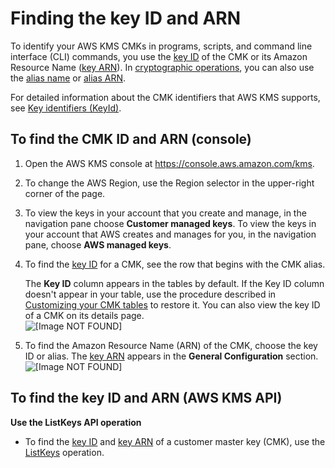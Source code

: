 # Finding the key ID and ARN<a name="find-cmk-id-arn"></a>

To identify your AWS KMS CMKs in programs, scripts, and command line interface \(CLI\) commands, you use the [key ID](concepts.md#key-id-key-id) of the CMK or its Amazon Resource Name \([key ARN](concepts.md#key-id-key-ARN)\)\. In [cryptographic operations](concepts.md#cryptographic-operations), you can also use the [alias name](concepts.md#key-id-alias-name) or [alias ARN](concepts.md#key-id-alias-ARN)\.

For detailed information about the CMK identifiers that AWS KMS supports, see [Key identifiers \(KeyId\)](concepts.md#key-id)\.

## To find the CMK ID and ARN \(console\)<a name="find-cmk-arn"></a>

1. Open the AWS KMS console at [https://console\.aws\.amazon\.com/kms](https://console.aws.amazon.com/kms)\.

1. To change the AWS Region, use the Region selector in the upper\-right corner of the page\.

1. To view the keys in your account that you create and manage, in the navigation pane choose **Customer managed keys**\. To view the keys in your account that AWS creates and manages for you, in the navigation pane, choose **AWS managed keys**\.

1. To find the [key ID](concepts.md#key-id-key-id) for a CMK, see the row that begins with the CMK alias\. 

   The **Key ID** column appears in the tables by default\. If the Key ID column doesn't appear in your table, use the procedure described in [Customizing your CMK tables](viewing-keys-console.md#viewing-console-customize) to restore it\. You can also view the key ID of a CMK on its details page\.  
![\[Image NOT FOUND\]](http://docs.aws.amazon.com/kms/latest/developerguide/images/find-key-id-new.png)

1. To find the Amazon Resource Name \(ARN\) of the CMK, choose the key ID or alias\. The [key ARN](concepts.md#key-id-key-ARN) appears in the **General Configuration** section\.   
![\[Image NOT FOUND\]](http://docs.aws.amazon.com/kms/latest/developerguide/images/find-key-arn-new-new.png)

## To find the key ID and ARN \(AWS KMS API\)<a name="find-cmk-arn-api"></a>

**Use the ListKeys API operation**
+ To find the [key ID](concepts.md#key-id-key-id) and [key ARN](concepts.md#key-id-key-ARN) of a customer master key \(CMK\), use the [ListKeys](viewing-keys-cli.md#viewing-keys-list-keys) operation\.